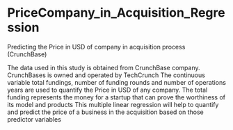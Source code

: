 # PriceCompany_in_Acquisition_Regression
Predicting the Price in USD of company in acquisition process (CrunchBase)

 The data used in this study is obtained from CrunchBase company. CrunchBases is owned and operated by TechCrunch
 The continuous variable total fundings, number of funding rounds and number of operations years are used to quantify the Price in USD of any company.
 The total funding represents the money for a startup that can prove the worthiness of its model and products
 This multiple linear regression will help to quantify and predict the price of a business in the acquisition based on those predictor variables

